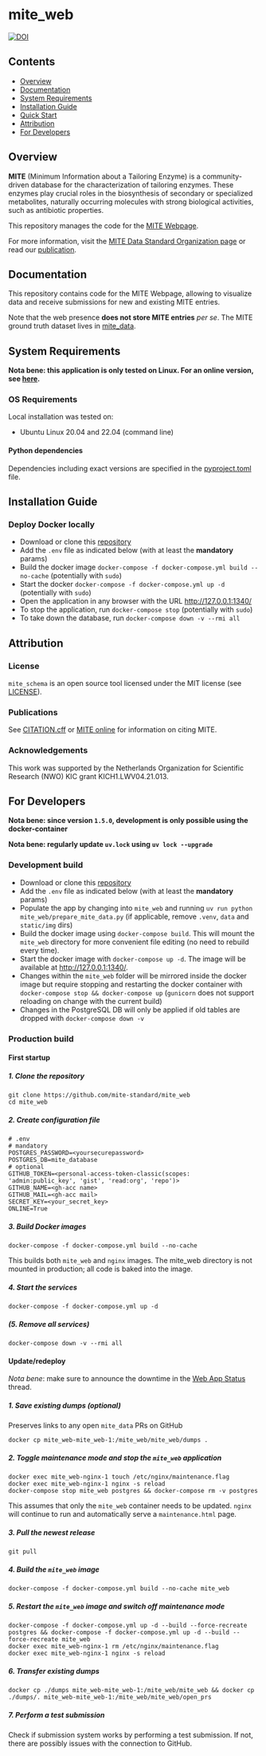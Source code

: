 mite_web
=========

[![DOI](https://zenodo.org/badge/874302233.svg)](https://doi.org/10.5281/zenodo.14933931)

Contents
-----------------
- [Overview](#overview)
- [Documentation](#documentation)
- [System Requirements](#system-requirements)
- [Installation Guide](#installation-guide)
- [Quick Start](#quick-start)
- [Attribution](#attribution)
- [For Developers](#for-developers)

## Overview

**MITE** (Minimum Information about a Tailoring Enzyme) is a community-driven database for the characterization of tailoring enzymes.
These enzymes play crucial roles in the biosynthesis of secondary or specialized metabolites, naturally occurring molecules with strong biological activities, such as antibiotic properties.

This repository manages the code for the [MITE Webpage](https://mite.bioinformatics.nl/).

For more information, visit the [MITE Data Standard Organization page](https://github.com/mite-standard) or read our [publication]( https://doi.org/10.1093/nar/gkaf969).

## Documentation

This repository contains code for the MITE Webpage, allowing to visualize data and receive submissions for new and existing MITE entries.

Note that the web presence **does not store MITE entries** *per se*. The MITE ground truth dataset lives in [mite_data](https://github.com/mite-standard/mite_data).


## System Requirements

**Nota bene: this application is only tested on Linux. For an online version, see [here](https://mite.bioinformatics.nl/).**

### OS Requirements

Local installation was tested on:

- Ubuntu Linux 20.04 and 22.04 (command line)

#### Python dependencies

Dependencies including exact versions are specified in the [pyproject.toml](./pyproject.toml) file.

## Installation Guide

### Deploy Docker locally

- Download or clone this [repository](https://github.com/mite-standard/mite_web)
- Add the `.env` file as indicated below (with at least the **mandatory** params)
- Build the docker image `docker-compose -f docker-compose.yml build --no-cache` (potentially with `sudo`)
- Start the docker `docker-compose -f docker-compose.yml up -d` (potentially with `sudo`)
- Open the application in any browser with the URL http://127.0.0.1:1340/
- To stop the application, run `docker-compose stop` (potentially with `sudo`)
- To take down the database, run `docker-compose down -v --rmi all`

## Attribution

### License

`mite_schema` is an open source tool licensed under the MIT license (see [LICENSE](LICENSE)).

### Publications

See [CITATION.cff](CITATION.cff) or [MITE online](https://mite.bioinformatics.nl/) for information on citing MITE.

### Acknowledgements

This work was supported by the Netherlands Organization for Scientific Research (NWO) KIC grant KICH1.LWV04.21.013.

## For Developers

**Nota bene: since version `1.5.0`, development is only possible using the docker-container**

**Nota bene: regularly update `uv.lock` using `uv lock --upgrade`**

### Development build

- Download or clone this [repository](https://github.com/mite-standard/mite_web)
- Add the `.env` file as indicated below (with at least the **mandatory** params)
- Populate the app by changing into `mite_web` and running `uv run python mite_web/prepare_mite_data.py` (if applicable, remove `.venv`, `data` and `static/img` dirs)
- Build the docker image using `docker-compose build`. This will mount the `mite_web` directory for more convenient file editing (no need to rebuild every time).
- Start the docker image with `docker-compose up -d`. The image will be available at http://127.0.0.1:1340/.
- Changes within the `mite_web` folder will be mirrored inside the docker image but require stopping and restarting the docker container with `docker-compose stop && docker-compose up` (`gunicorn` does not support reloading on change with the current build)
- Changes in the PostgreSQL DB will only be applied if old tables are dropped with `docker-compose down -v`

### Production build

#### First startup

##### 1. Clone the repository

```commandline
git clone https://github.com/mite-standard/mite_web
cd mite_web
```

##### 2. Create configuration file

```commandline
# .env
# mandatory
POSTGRES_PASSWORD=<yoursecurepassword>
POSTGRES_DB=mite_database
# optional
GITHUB_TOKEN=<personal-access-token-classic(scopes: 'admin:public_key', 'gist', 'read:org', 'repo')>
GITHUB_NAME=<gh-acc name>
GITHUB_MAIL=<gh-acc mail>
SECRET_KEY=<your_secret_key>
ONLINE=True
```

##### 3. Build Docker images

```commandline
docker-compose -f docker-compose.yml build --no-cache
```

This builds both `mite_web` and `nginx` images. The mite_web directory is not mounted in production; all code is baked into the image.

##### 4. Start the services

```commandline
docker-compose -f docker-compose.yml up -d
```

##### (5. Remove all services)

```commandline
docker-compose down -v --rmi all
```

#### Update/redeploy

*Nota bene*: make sure to announce the downtime in the [Web App Status](https://github.com/orgs/mite-standard/discussions/5) thread.

##### 1. Save existing dumps (optional)
Preserves links to any open `mite_data` PRs on GitHub

```commandline
docker cp mite_web-mite_web-1:/mite_web/mite_web/dumps .
```

##### 2. Toggle maintenance mode and stop the `mite_web` application 

```commandline
docker exec mite_web-nginx-1 touch /etc/nginx/maintenance.flag
docker exec mite_web-nginx-1 nginx -s reload
docker-compose stop mite_web postgres && docker-compose rm -v postgres
```

This assumes that only the `mite_web` container needs to be updated. `nginx` will continue to run and automatically serve a `maintenance.html` page.

##### 3. Pull the newest release

```commandline
git pull
```

##### 4. Build the `mite_web` image

```commandline
docker-compose -f docker-compose.yml build --no-cache mite_web
```

##### 5. Restart the `mite_web` image and switch off maintenance mode

```commandline
docker-compose -f docker-compose.yml up -d --build --force-recreate postgres && docker-compose -f docker-compose.yml up -d --build --force-recreate mite_web
docker exec mite_web-nginx-1 rm /etc/nginx/maintenance.flag
docker exec mite_web-nginx-1 nginx -s reload
```

##### 6. Transfer existing dumps

```commandline
docker cp ./dumps mite_web-mite_web-1:/mite_web/mite_web && docker cp ./dumps/. mite_web-mite_web-1:/mite_web/mite_web/open_prs
```

##### 7. Perform a test submission

Check if submission system works by performing a test submission. If not, there are possibly issues with the connection to GitHub.
